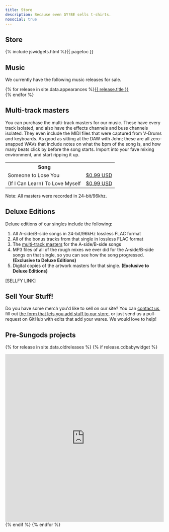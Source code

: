 ```yaml
---
title: Store
description: Because even GY!BE sells t-shirts.
nosocial: true
---
```


## Store

{% include jswidgets.html %}{{ pagetoc }}

## Music

We currently have the following music releases for sale. 

{% for release in site.data.appearances %}<a href="/releases/{{ release.id }}">{{ release.title }}</a><br/>{% endfor %}

## Multi-track masters

You can purchase the multi-track masters for our music. These have every track isolated, and also
have the effects channels and buss channels isolated. They even include the MIDI files that were
captured from V-Drums and keyboards. As good as sitting at the DAW with John; these are all
zero-snapped WAVs that include notes on what the bpm of the song is, and how many beats click
by before the song starts. Import into your fave mixing environment, and start ripping it up.

<table>
  <tr>
    <th>Song</th>
  </tr>
  <tr>
    <td>Someone to Lose You</td>
    <td><a href="https://sellfy.com/p/oNuz/" target="_blank">$0.99 USD</a></td>
  </tr>
  <tr>
    <td>(If I Can Learn) To Love Myself</td>
    <td><a href="https://sellfy.com/p/62vQ/" target="_blank">$0.99 USD</a></td>
  </tr>
</table>

Note: All masters were recorded in 24-bit/96khz.

## Deluxe Editions

Deluxe editions of our singles include the following:

1. All A-side/B-side songs in 24-bit/96kHz lossless FLAC format
2. All of the bonus tracks from that single in lossless FLAC format
3. The [multi-track masters](#multi-track-masters) for the A-side/B-side songs
4. MP3 files of all of the rough mixes we ever did for the A-side/B-side songs on that single, so you can see how the song progressed. **(Exclusive to Deluxe Editions)**
5. Digital copies of the artwork masters for that single. **(Exclusive to Deluxe Editions)** 

[SELLFY LINK]

## Sell Your Stuff!

Do you have some merch you'd like to sell on our site? You can [contact us](/contact),
fill out [the form that lets you add stuff to our store](https://docs.google.com/forms/d/1TI12r-L-9Vha2bnLbB9VJc8owg_xGVlVQDrCUTayHhM/viewform),
or just send us a pull-request on GitHub with edits that add your wares. We would love
to help!

## Pre-Sungods projects

{% for release in site.data.oldreleases %}
{% if release.cdbabywidget %}<div style="max-width:600px;max-height:645px;min-width:180px;"><div style="position: relative;height: 0;overflow: hidden;padding-bottom:100%;padding-top:30px;"><iframe name="square" style="position:absolute;top:0px;left:0px;width:100%;height:100%;border:0px;" src="http://widget.cdbaby.com/{{ release.cdbabywidget }}/square/light/opaque"></iframe></div></div>{% endif %}
{% endfor %}
